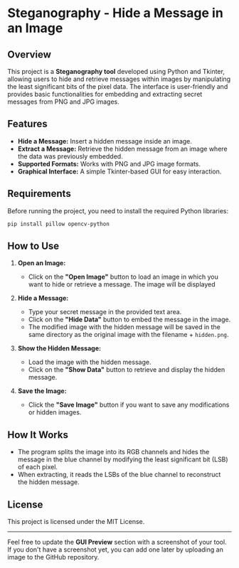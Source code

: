 
# Steganography - Hide a Message in an Image

## Overview

This project is a **Steganography tool** developed using Python and Tkinter, allowing users to hide and retrieve messages within images by manipulating the least significant bits of the pixel data. The interface is user-friendly and provides basic functionalities for embedding and extracting secret messages from PNG and JPG images.

## Features

- **Hide a Message:** Insert a hidden message inside an image.
- **Extract a Message:** Retrieve the hidden message from an image where the data was previously embedded.
- **Supported Formats:** Works with PNG and JPG image formats.
- **Graphical Interface:** A simple Tkinter-based GUI for easy interaction.

## Requirements

Before running the project, you need to install the required Python libraries:

```bash
pip install pillow opencv-python
```

## How to Use

1. **Open an Image:**
   - Click on the **"Open Image"** button to load an image in which you want to hide or retrieve a message. The image will be displayed

2. **Hide a Message:**
   - Type your secret message in the provided text area.
   - Click on the **"Hide Data"** button to embed the message in the image.
   - The modified image with the hidden message will be saved in the same directory as the original image with the filename + `hidden.png`.

3. **Show the Hidden Message:**
   - Load the image with the hidden message.
   - Click on the **"Show Data"** button to retrieve and display the hidden message.

4. **Save the Image:**
   - Click the **"Save Image"** button if you want to save any modifications or hidden images.

  
## How It Works

- The program splits the image into its RGB channels and hides the message in the blue channel by modifying the least significant bit (LSB) of each pixel.
- When extracting, it reads the LSBs of the blue channel to reconstruct the hidden message.





## License

This project is licensed under the MIT License.

---

Feel free to update the **GUI Preview** section with a screenshot of your tool. If you don't have a screenshot yet, you can add one later by uploading an image to the GitHub repository.
